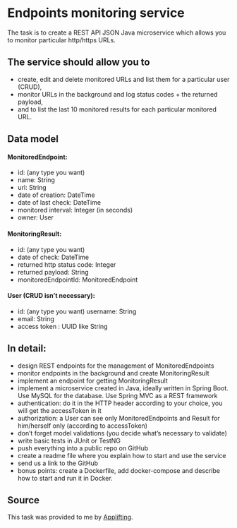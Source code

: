 # Endpoints monitoring service

The task is to create a REST API JSON Java microservice which allows you to monitor particular http/https URLs.

## The service should allow you to

- create, edit and delete monitored URLs and list them for a particular user (CRUD),
- monitor URLs in the background and log status codes + the returned payload,
- and to list the last 10 monitored results for each particular monitored URL.
  
## Data model 

#### MonitoredEndpoint:

- id: (any type you want)
- name: String
- url: String
- date of creation: DateTime
- date of last check: DateTime
- monitored interval: Integer (in seconds)
- owner: User
  
#### MonitoringResult:

- id: (any type you want)
- date of check: DateTime
- returned http status code: Integer
- returned payload: String
- monitoredEndpointId: MonitoredEndpoint

#### User (CRUD isn’t necessary):

- id: (any type you want) username: String
- email: String
- access token : UUID like String

## In detail:
- design REST endpoints for the management of MonitoredEndpoints
- monitor endpoints in the background and create MonitoringResult
- implement an endpoint for getting MonitoringResult
- implement a microservice created in Java, ideally written in Spring Boot. Use
  MySQL for the database. Use Spring MVC as a REST framework
- authentication: do it in the HTTP header according to your choice, you will get the
  accessToken in it
- authorization: a User can see only MonitoredEndpoints and Result for
  him/herself only (according to accessToken)
- don’t forget model validations (you decide what’s necessary to validate)
- write basic tests in JUnit or TestNG
- push everything into a public repo on GitHub
- create a readme file where you explain how to start and use the service
- send us a link to the GitHub
- bonus points: create a Dockerfile, add docker-compose and describe how to start and run it in Docker.

## Source

This task was provided to me by [Applifting](https://applifting.cz/).